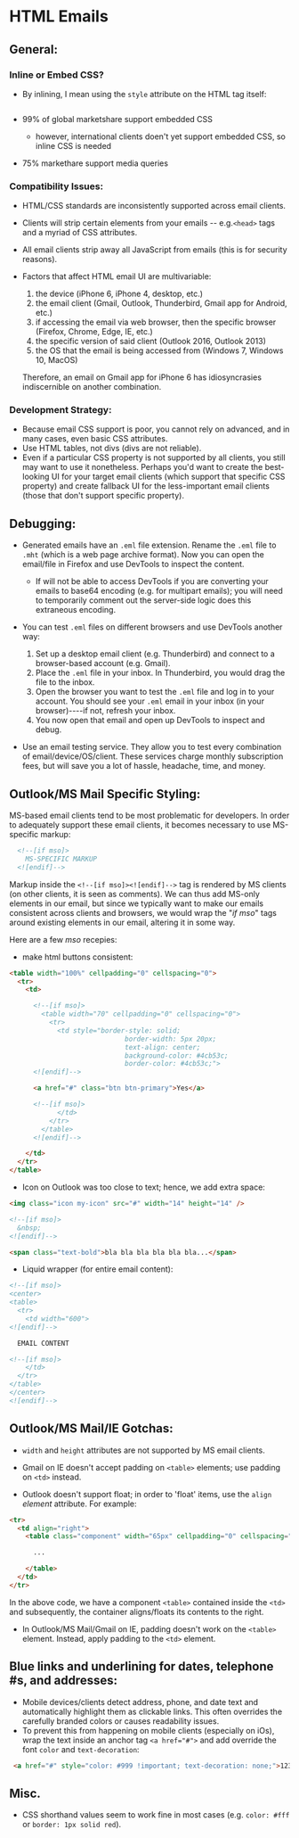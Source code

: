 # HTML Emails

## General:

### Inline or Embed CSS?

- By inlining, I mean using the `style` attribute on the HTML tag itself:
```html

```
- 99% of global marketshare support embedded CSS
	- however, international clients doen't yet support embedded CSS, so inline CSS is needed

- 75% markethare support media queries

### Compatibility Issues:
- HTML/CSS standards are inconsistently supported across email clients.
- Clients will strip certain elements from your emails -- e.g.`<head>` tags and a myriad of CSS attributes.
- All email clients strip away all JavaScript from emails (this is for security reasons).
- Factors that affect HTML email UI are multivariable:
	1. the device (iPhone 6, iPhone 4, desktop, etc.)
	2. the email client (Gmail, Outlook, Thunderbird, Gmail app for Android, etc.)
	3. if accessing the email via web browser, then the specific browser (Firefox, Chrome, Edge, IE, etc.)
	3. the specific version of said client (Outlook 2016, Outlook 2013)
	4. the OS that the email is being accessed from (Windows 7, Windows 10, MacOS)
	
	Therefore, an email on Gmail app for iPhone 6 has idiosyncrasies indiscernible on another combination.

### Development Strategy:
- Because email CSS support is poor, you cannot rely on advanced, and in many cases, even basic CSS attributes.
- Use HTML tables, not divs (divs are not reliable).
- Even if a particular CSS property is not supported by all clients, you still may want to use it nonetheless. Perhaps you'd want to create the best-looking UI for your target email clients (which support that specific CSS property) and create fallback UI for the less-important email clients (those that don't support specific property).

## Debugging:
- Generated emails have an `.eml` file extension. Rename the `.eml` file to `.mht` (which is a web page archive format). Now you can open the email/file in Firefox and use DevTools to inspect the content.
	- If will not be able to access DevTools if you are converting your emails to base64 encoding (e.g. for multipart emails); you will need to temporarily comment out the server-side logic does this extraneous encoding.
- You can test `.eml` files on different browsers and use DevTools another way: 
	1. Set up a desktop email client (e.g. Thunderbird) and connect to a browser-based account (e.g. Gmail). 
	2. Place the `.eml` file in your inbox. In Thunderbird, you would drag the file to the inbox.
	3. Open the browser you want to test the `.eml` file and log in to your account. You should see your `.eml` email in your inbox (in your browser)----if not, refresh your inbox.
	4. You now open that email and open up DevTools to inspect and debug.
	
- Use an email testing service. They allow you to test every combination of email/device/OS/client. These services charge monthly subscription fees, but will save you a lot of hassle, headache, time, and money. 

## Outlook/MS Mail Specific Styling:

MS-based email clients tend to be most problematic for developers. In order to adequately support these email clients,  it becomes necessary to use MS-specific markup:
```html
  <!--[if mso]>
	MS-SPECIFIC MARKUP
  <![endif]-->
```
Markup inside the `<!--[if mso]><![endif]-->` tag is rendered by MS clients (on other clients, it is seen as comments). We can thus add MS-only elements in our email, but since we typically want to make our emails consistent across clients and browsers, we would wrap the "_if mso_" tags around existing elements in our email, altering it in some way.

Here are a few _mso_ recepies:

- make html buttons consistent:
```html
<table width="100%" cellpadding="0" cellspacing="0">
  <tr>
    <td>

      <!--[if mso]>
        <table width="70" cellpadding="0" cellspacing="0">
          <tr>
            <td style="border-style: solid; 
                             border-width: 5px 20px; 
                             text-align: center;
                             background-color: #4cb53c; 
                             border-color: #4cb53c;">
      <![endif]-->

	  <a href="#" class="btn btn-primary">Yes</a>

      <!--[if mso]>
            </td>
          </tr>
        </table>
      <![endif]-->

    </td>
  </tr>
</table>
```

- Icon on Outlook was too close to text; hence, we add extra space:
```html
<img class="icon my-icon" src="#" width="14" height="14" />

<!--[if mso]>
  &nbsp;
<![endif]-->

<span class="text-bold">bla bla bla bla bla bla...</span>
```

- Liquid wrapper (for entire email content):
```html
<!--[if mso]>
<center>
<table>
  <tr>
    <td width="600">
<![endif]-->

  EMAIL CONTENT

<!--[if mso]>
    </td>
  </tr>
</table>
</center>
<![endif]-->
```

## Outlook/MS Mail/IE Gotchas:

- `width` and `height` attributes are not supported by MS email clients.

- Gmail on IE doesn't accept padding on `<table>` elements; use padding on `<td>` instead.

- Outlook doesn't support float; in order to 'float' items, use the `align` *element* attribute. For example:
```html
<tr>
  <td align="right"> 
    <table class="component" width="65px" cellpadding="0" cellspacing="0">

      ...

    </table>
  </td>
</tr>
```
In the above code, we have a component `<table>` contained inside the `<td>` and subsequently, the container aligns/floats its contents to the right.

- In Outlook/MS Mail/Gmail on IE, padding doesn't work on the `<table>` element. Instead, apply padding to the `<td>` element.

## Blue links and underlining for dates, telephone #s, and addresses:
- Mobile devices/clients detect address, phone, and date text and automatically highlight them as clickable links. This often overrides the carefully branded colors or causes readability issues.
- To prevent this from happening on mobile clients (especially on iOs), wrap the text inside an anchor tag `<a href="#">` and add override the font `color` and `text-decoration`:
```html
 <a href="#" style="color: #999 !important; text-decoration: none;">123 Gandhi Rd, Bangalore</a>
```

## Misc.

- CSS shorthand values seem to work fine in most cases (e.g. `color: #fff` or `border: 1px solid red`).
